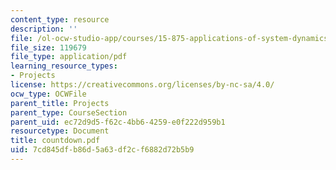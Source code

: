 ```yaml
---
content_type: resource
description: ''
file: /ol-ocw-studio-app/courses/15-875-applications-of-system-dynamics-spring-2004/7cd845dfb86d5a63df2cf6882d72b5b9_countdown.pdf
file_size: 119679
file_type: application/pdf
learning_resource_types:
- Projects
license: https://creativecommons.org/licenses/by-nc-sa/4.0/
ocw_type: OCWFile
parent_title: Projects
parent_type: CourseSection
parent_uid: ec72d9d5-f62c-4bb6-4259-e0f222d959b1
resourcetype: Document
title: countdown.pdf
uid: 7cd845df-b86d-5a63-df2c-f6882d72b5b9
---
```

